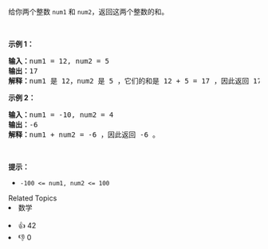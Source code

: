 给你两个整数&nbsp;<code>num1</code> 和 <code>num2</code>，返回这两个整数的和。
<p>&nbsp;</p>

<p><strong>示例 1：</strong></p>

<pre>
<strong>输入：</strong>num1 = 12, num2 = 5
<strong>输出：</strong>17
<strong>解释：</strong>num1 是 12，num2 是 5 ，它们的和是 12 + 5 = 17 ，因此返回 17 。
</pre>

<p><strong>示例 2：</strong></p>

<pre>
<strong>输入：</strong>num1 = -10, num2 = 4
<strong>输出：</strong>-6
<strong>解释：</strong>num1 + num2 = -6 ，因此返回 -6 。
</pre>

<p>&nbsp;</p>

<p><strong>提示：</strong></p>

<ul>
	<li><code>-100 &lt;= num1, num2 &lt;= 100</code></li>
</ul>
<div><div>Related Topics</div><div><li>数学</li></div></div><br><div><li>👍 42</li><li>👎 0</li></div>